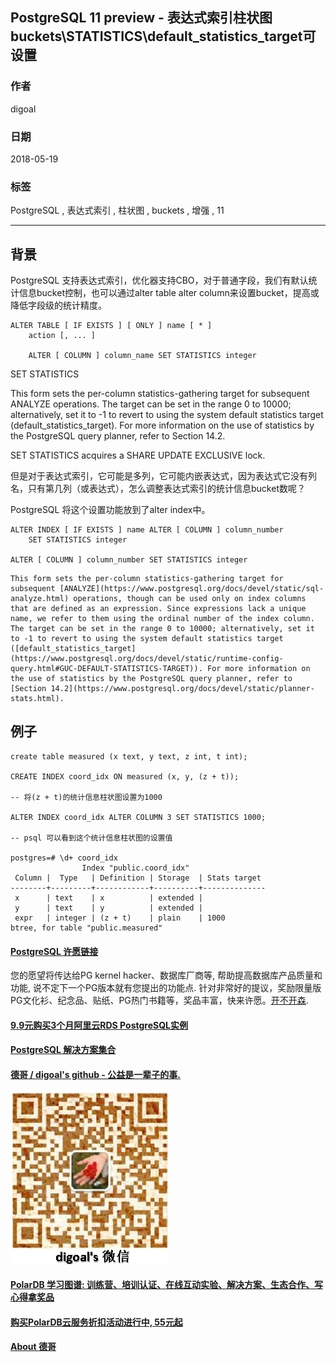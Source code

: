 ## PostgreSQL 11 preview - 表达式索引柱状图buckets\STATISTICS\default_statistics_target可设置   
                                                                             
### 作者                                                                             
digoal                                                                             
                                                                             
### 日期                                                                             
2018-05-19                                                                           
                                                                             
### 标签                                                                             
PostgreSQL , 表达式索引 , 柱状图 , buckets , 增强 , 11                    
                                                                             
----                                                                             
                                                                             
## 背景      
PostgreSQL 支持表达式索引，优化器支持CBO，对于普通字段，我们有默认统计信息bucket控制，也可以通过alter table alter column来设置bucket，提高或降低字段级的统计精度。  
  
```  
ALTER TABLE [ IF EXISTS ] [ ONLY ] name [ * ]  
    action [, ... ]  
  
    ALTER [ COLUMN ] column_name SET STATISTICS integer  
```  
  
SET STATISTICS  
  
This form sets the per-column statistics-gathering target for subsequent ANALYZE operations. The target can be set in the range 0 to 10000; alternatively, set it to -1 to revert to using the system default statistics target (default_statistics_target). For more information on the use of statistics by the PostgreSQL query planner, refer to Section 14.2.  
  
SET STATISTICS acquires a SHARE UPDATE EXCLUSIVE lock.  
  
但是对于表达式索引，它可能是多列，它可能内嵌表达式，因为表达式它没有列名，只有第几列（或表达式），怎么调整表达式索引的统计信息bucket数呢？  
  
PostgreSQL 将这个设置功能放到了alter index中。  
  
```  
ALTER INDEX [ IF EXISTS ] name ALTER [ COLUMN ] column_number  
    SET STATISTICS integer  
  
ALTER [ COLUMN ] column_number SET STATISTICS integer  
```  
  
  
  
```  
This form sets the per-column statistics-gathering target for subsequent [ANALYZE](https://www.postgresql.org/docs/devel/static/sql-analyze.html) operations, though can be used only on index columns that are defined as an expression. Since expressions lack a unique name, we refer to them using the ordinal number of the index column. The target can be set in the range 0 to 10000; alternatively, set it to -1 to revert to using the system default statistics target ([default_statistics_target](https://www.postgresql.org/docs/devel/static/runtime-config-query.html#GUC-DEFAULT-STATISTICS-TARGET)). For more information on the use of statistics by the PostgreSQL query planner, refer to [Section 14.2](https://www.postgresql.org/docs/devel/static/planner-stats.html).  
```  
  
  
## 例子  
  
```  
create table measured (x text, y text, z int, t int);

CREATE INDEX coord_idx ON measured (x, y, (z + t));  
  
-- 将(z + t)的统计信息柱状图设置为1000  
  
ALTER INDEX coord_idx ALTER COLUMN 3 SET STATISTICS 1000;  
  
-- psql 可以看到这个统计信息柱状图的设置值

postgres=# \d+ coord_idx
                Index "public.coord_idx"
 Column |  Type   | Definition | Storage  | Stats target 
--------+---------+------------+----------+--------------
 x      | text    | x          | extended | 
 y      | text    | y          | extended | 
 expr   | integer | (z + t)    | plain    | 1000
btree, for table "public.measured"
```  
  
  
  
  
  
  
  
  
  
  
  
  
  
  
  
  
  
  
  
  
  
  
  
  
  
  
  
  
  
  
  
  
  
  
  
  
  
  
  
  
  
  
  
  
  
  
  
  
  
  
  
  
  
  
  
  
  
  
  
  
  
  
  
  
  
  
  
  
  
  
  
  
  
  
#### [PostgreSQL 许愿链接](https://github.com/digoal/blog/issues/76 "269ac3d1c492e938c0191101c7238216")
您的愿望将传达给PG kernel hacker、数据库厂商等, 帮助提高数据库产品质量和功能, 说不定下一个PG版本就有您提出的功能点. 针对非常好的提议，奖励限量版PG文化衫、纪念品、贴纸、PG热门书籍等，奖品丰富，快来许愿。[开不开森](https://github.com/digoal/blog/issues/76 "269ac3d1c492e938c0191101c7238216").  
  
  
#### [9.9元购买3个月阿里云RDS PostgreSQL实例](https://www.aliyun.com/database/postgresqlactivity "57258f76c37864c6e6d23383d05714ea")
  
  
#### [PostgreSQL 解决方案集合](https://yq.aliyun.com/topic/118 "40cff096e9ed7122c512b35d8561d9c8")
  
  
#### [德哥 / digoal's github - 公益是一辈子的事.](https://github.com/digoal/blog/blob/master/README.md "22709685feb7cab07d30f30387f0a9ae")
  
  
![digoal's wechat](../pic/digoal_weixin.jpg "f7ad92eeba24523fd47a6e1a0e691b59")
  
  
#### [PolarDB 学习图谱: 训练营、培训认证、在线互动实验、解决方案、生态合作、写心得拿奖品](https://www.aliyun.com/database/openpolardb/activity "8642f60e04ed0c814bf9cb9677976bd4")
  
  
#### [购买PolarDB云服务折扣活动进行中, 55元起](https://www.aliyun.com/activity/new/polardb-yunparter?userCode=bsb3t4al "e0495c413bedacabb75ff1e880be465a")
  
  
#### [About 德哥](https://github.com/digoal/blog/blob/master/me/readme.md "a37735981e7704886ffd590565582dd0")
  
